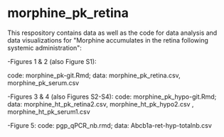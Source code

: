# morphine_pk_retina
This respository contains data as well as the code for data analysis and data visualizations for "Morphine accumulates in the retina following systemic administration":

-Figures 1 & 2 (also Figure S1):

  code: morphine_pk-git.Rmd;
  data: morphine_pk_retina.csv, morphine_pk_serum.csv

-Figures 3 & 4 (also Figures S2-S4):
  code: morphine_pk_hypo-git.Rmd;
  data: morphine_ht_pk_retina2.csv,  morphine_ht_pk_hypo2.csv , morphine_ht_pk_serum1.csv

-Figure 5: 
  code: pgp_qPCR_nb.rmd;
  data: Abcb1a-ret-hyp-totalnb.csv
